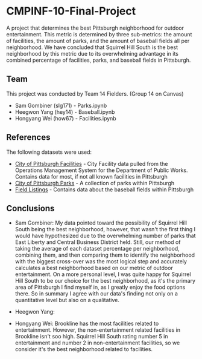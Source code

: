# CMPINF-10-Final-Project
A project that determines the best Pittsburgh neighborhood for outdoor entertainment. This metric is determined by three sub-metrics: the amount of facilities, the amount of parks, and the amount of baseball fields all per neighborhood. We have concluded that Squirrel Hill South is the best neighborhood by this metric due to its overwhelming advantage in its combined percentage of facilities, parks, and baseball fields in Pittsburgh.

## Team

This project was conducted by Team 14 Fielders. (Group 14 on Canvas)

* Sam Gombiner (slg171) - Parks.ipynb
* Heegwon Yang (hey14) - Baseball.ipynb
* Hongyang Wei (how67) - Facilities.ipynb

## References

The following datasets were used:

* [City of Pittsburgh Facilities](https://data.wprdc.org/dataset/city-of-pittsburgh-facilities/resource/fbb50b02-2879-47cd-abea-ae697ec05170) - City Facility data pulled from the Operations Management System for the Department of Public Works. Contains data for most, if not all known facilities in Pittsburgh
* [City of Pittsburgh Parks](https://data.wprdc.org/dataset/parks) - A collection of parks within Pittsburgh
* [Field Listings](https://data.wprdc.org/dataset/field-listings) - Contains data about the baseball fields within Pittsburgh

## Conclusions

* Sam Gombiner:
  My data pointed toward the possibility of Squirrel Hill South being the best neighborhood, however, that wasn't the first thing I would have hypothesized due to the overwhelming number of parks that East Liberty and Central Business District held. Still, our method of taking the average of each dataset percentage per neighborhood, combining them, and then comparing them to identify the neighborhood with the biggest cross-over was the most logical step and accurately calculates a best neighborhood based on our metric of outdoor entertainment. On a more personal level, I was quite happy for Squirrel Hill South to be our choice for the best neighborhood, as it's the primary area of Pittsburgh I find myself in, as I greatly enjoy the food options there. So in summary I agree with our data's finding not only on a quantitative level but also on a qualitative. 
  
* Heegwon Yang:
  
* Hongyang Wei:
  Brookline has the most facilities related to entertainment. However, the non-entertainment related facilities in Brookline isn't soo high. Squirrel Hill South rating number 5 in entertainment and number 2 in non-entertainment facilities, so we consider it's the best neighborhood related to facilities.


